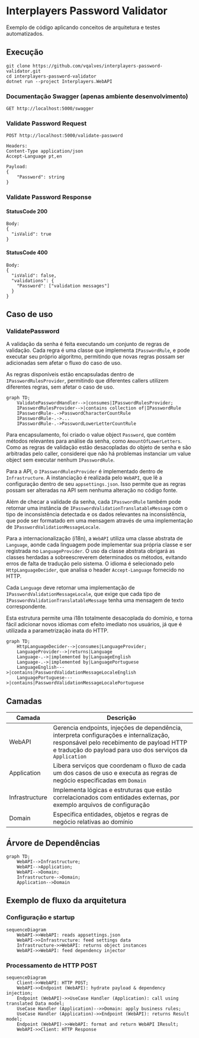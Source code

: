 # Interplayers Password Validator
Exemplo de código aplicando conceitos de arquitetura e testes automatizados.

## Execução
```
git clone https://github.com/vqalves/interplayers-password-validator.git
cd interplayers-password-validator
dotnet run --project Interplayers.WebAPI
```

### Documentação Swagger (apenas ambiente desenvolvimento)
```
GET http://localhost:5000/swagger
```

### Validate Password Request
```
POST http://localhost:5000/validate-password

Headers:
Content-Type application/json
Accept-Language pt,en

Payload:
{
	"Password": string
}
```

### Validate Password Response
#### StatusCode 200
```
Body:
{
  "isValid": true
}
```

#### StatusCode 400
```
Body:
{
  "isValid": false,
  "validations": {
    "Password": ["validation messages"]
  }
}
```

## Caso de uso

### ValidatePassword

A validação da senha é feita executando um conjunto de regras de validação. Cada regra é uma classe que implementa `IPasswordRule`, e pode executar seu próprio algoritmo, permitindo que novas regras possam ser adicionadas sem afetar o fluxo do caso de uso.

As regras disponíveis estão encapsuladas dentro de `IPasswordRulesProvider`, permitindo que diferentes callers utilizem diferentes regras, sem afetar o caso de uso.

```mermaid
graph TD;
    ValidatePasswordHandler-->|consumes|IPasswordRulesProvider;
    IPasswordRulesProvider-->|contains collection of|IPasswordRule
    IPasswordRule-.->PasswordCharacterCountRule
    IPasswordRule-.->...
    IPasswordRule-.->PasswordLowerLetterCountRule
```

Para encapsulamento, foi criado o value object `Password`, que contém métodos relevantes para análise da senha, como `AmountOfLowerLetters`. Como as regras de validação estão desacopladas do objeto de senha e são arbitradas pelo caller, considerei que não há problemas instanciar um value object sem executar nenhum `IPasswordRule`.

Para a API, o `IPasswordRulesProvider` é implementado dentro de `Infrastructure`. A instanciação é realizada pelo `WebAPI`, que lê a configuração dentro de seu `appsettings.json`. Isso permite que as regras possam ser alteradas na API sem nenhuma alteração no código fonte.

Além de checar a validade da senha, cada `IPasswordRule` também pode retornar uma instância de `IPasswordValidationTranslatableMessage` com o tipo de inconsistência detectada e os dados relevantes na inconsistência, que pode ser formatado em uma mensagem através de uma implementação de `IPasswordValidationMessageLocale`.

Para a internacionalização (i18n), a `WebAPI` utiliza uma classe abstrata de `Language`, aonde cada linguagem pode implementar sua própria classe e ser registrada no `LanguageProvider`. O uso da classe abstrata obrigará as classes herdadas a sobreescreverem determinados os métodos, evitando erros de falta de tradução pelo sistema. O idioma é selecionado pelo `HttpLanguageDecider`, que analisa o header `Accept-Language` fornecido no HTTP.

Cada `Language` deve retornar uma implementação de `IPasswordValidationMessageLocale`, que exige que cada tipo de `IPasswordValidationTranslatableMessage` tenha uma mensagem de texto correspondente.

Esta estrutura permite uma i18n totalmente desacoplada do domínio, e torna fácil adicionar novos idiomas com efeito imediato nos usuários, já que é utilizada a parametrização inata do HTTP.

```mermaid
graph TD;
    HttpLanguageDecider-->|consumes|LanguageProvider;
    LanguageProvider-->|returns|Language
    Language-.->|implemented by|LanguageEnglish
    Language-.->|implemented by|LanguagePortuguese
    LanguageEnglish--->|contains|PasswordValidationMessageLocaleEnglish
    LanguagePortuguese--->|contains|PasswordValidationMessageLocalePortuguese
```

## Camadas
Camada | Descrição
-- | --
WebAPI | Gerencia endpoints, injeções de dependência, interpreta configurações e internalização, responsável pelo recebimento de payload HTTP e tradução do payload para uso dos serviços da `Application`
Application | Libera serviços que coordenam o fluxo de cada um dos casos de uso e executa as regras de negócio especificadas em `Domain`
Infrastructure | Implementa lógicas e estruturas que estão correlacionados com entidades externas, por exemplo arquivos de configuração
Domain | Especifica entidades, objetos e regras de negócio relativas ao domínio

## Árvore de Dependências
```mermaid
graph TD;
    WebAPI-->Infrastructure;
    WebAPI-->Application;
    WebAPI-->Domain;
    Infrastructure-->Domain;
    Application-->Domain
```

## Exemplo de fluxo da arquitetura

### Configuração e startup
```mermaid
sequenceDiagram
    WebAPI->>WebAPI: reads appsettings.json
    WebAPI->>Infrastructure: feed settings data
    Infrastructure->>WebAPI: returns object instances
    WebAPI->>WebAPI: feed dependency injector
```

### Processamento de HTTP POST
```mermaid
sequenceDiagram
    Client->>WebAPI: HTTP POST;
    WebAPI->>Endpoint (WebAPI): hydrate payload & dependency injection;
    Endpoint (WebAPI)->>UseCase Handler (Application): call using translated Data model; 
    UseCase Handler (Application)-->>Domain: apply business rules;
    UseCase Handler (Application)->>Endpoint (WebAPI): returns Result model;
    Endpoint (WebAPI)->>WebAPI: format and return WebAPI IResult;
    WebAPI->>Client: HTTP Response
```